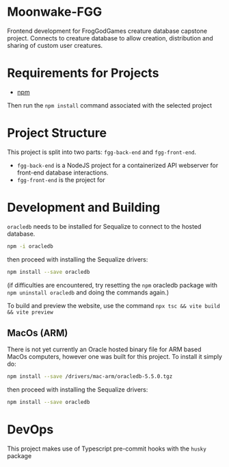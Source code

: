 # Moonwake-FGG

Frontend development for FrogGodGames creature database capstone project.
Connects to creature database to allow creation, distribution and sharing of custom user creatures.

# Requirements for Projects

- [npm](https://nodejs.org/en/download/)

Then run the `npm install` command associated with the selected project

# Project Structure
 This project is split into two parts: `fgg-back-end` and `fgg-front-end`.
- `fgg-back-end` is a NodeJS project for a containerized API webserver for front-end database interactions.
- `fgg-front-end` is the project for 
# Development and Building

`oracledb` needs to be installed for Sequalize to connect to the hosted database.

```bash
npm -i oracledb
```

then proceed with installing the Sequalize drivers:

```bash
npm install --save oracledb
```

(if difficulties are encountered, try resetting the `npm` oracledb package with `npm uninstall oracledb` and doing the commands again.)

To build and preview the website, use the command
`npx tsc && vite build && vite preview`

## MacOs (ARM)

There is not yet currently an Oracle hosted binary file for ARM based MacOs computers,
however one was built for this project. To install it simply do:

```bash
npm install --save /drivers/mac-arm/oracledb-5.5.0.tgz
```

then proceed with installing the Sequalize drivers:

```bash
npm install --save oracledb
```

# DevOps
This project makes use of Typescript pre-commit hooks with the `husky` package
